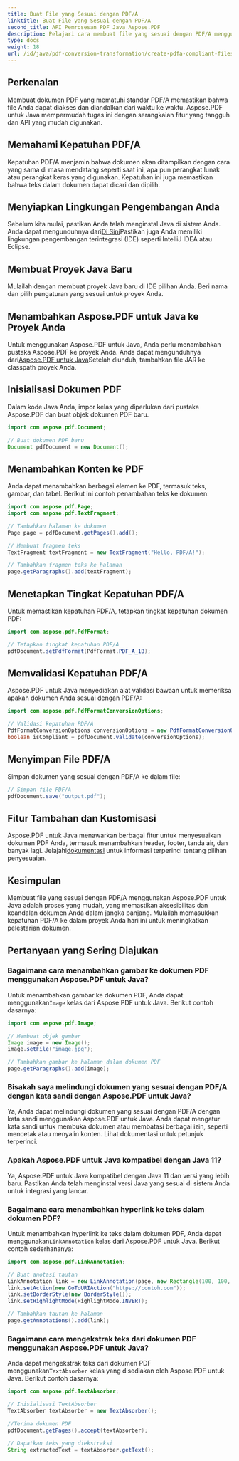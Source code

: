 ```yaml
---
title: Buat File yang Sesuai dengan PDF/A
linktitle: Buat File yang Sesuai dengan PDF/A
second_title: API Pemrosesan PDF Java Aspose.PDF
description: Pelajari cara membuat file yang sesuai dengan PDF/A menggunakan Aspose.PDF untuk Java. Panduan langkah demi langkah dengan contoh kode untuk PDF berstandar industri.
type: docs
weight: 18
url: /id/java/pdf-conversion-transformation/create-pdfa-compliant-files/
---
```


## Perkenalan

Membuat dokumen PDF yang mematuhi standar PDF/A memastikan bahwa file Anda dapat diakses dan diandalkan dari waktu ke waktu. Aspose.PDF untuk Java mempermudah tugas ini dengan serangkaian fitur yang tangguh dan API yang mudah digunakan.

## Memahami Kepatuhan PDF/A

Kepatuhan PDF/A menjamin bahwa dokumen akan ditampilkan dengan cara yang sama di masa mendatang seperti saat ini, apa pun perangkat lunak atau perangkat keras yang digunakan. Kepatuhan ini juga memastikan bahwa teks dalam dokumen dapat dicari dan dipilih.

## Menyiapkan Lingkungan Pengembangan Anda

 Sebelum kita mulai, pastikan Anda telah menginstal Java di sistem Anda. Anda dapat mengunduhnya dari[Di Sini](https://www.java.com/download/)Pastikan juga Anda memiliki lingkungan pengembangan terintegrasi (IDE) seperti IntelliJ IDEA atau Eclipse.

## Membuat Proyek Java Baru

Mulailah dengan membuat proyek Java baru di IDE pilihan Anda. Beri nama dan pilih pengaturan yang sesuai untuk proyek Anda.

## Menambahkan Aspose.PDF untuk Java ke Proyek Anda

 Untuk menggunakan Aspose.PDF untuk Java, Anda perlu menambahkan pustaka Aspose.PDF ke proyek Anda. Anda dapat mengunduhnya dari[Aspose.PDF untuk Java](https://releases.aspose.com/pdf/java/)Setelah diunduh, tambahkan file JAR ke classpath proyek Anda.

## Inisialisasi Dokumen PDF

Dalam kode Java Anda, impor kelas yang diperlukan dari pustaka Aspose.PDF dan buat objek dokumen PDF baru.

```java
import com.aspose.pdf.Document;

// Buat dokumen PDF baru
Document pdfDocument = new Document();
```

## Menambahkan Konten ke PDF

Anda dapat menambahkan berbagai elemen ke PDF, termasuk teks, gambar, dan tabel. Berikut ini contoh penambahan teks ke dokumen:

```java
import com.aspose.pdf.Page;
import com.aspose.pdf.TextFragment;

// Tambahkan halaman ke dokumen
Page page = pdfDocument.getPages().add();

// Membuat fragmen teks
TextFragment textFragment = new TextFragment("Hello, PDF/A!");

// Tambahkan fragmen teks ke halaman
page.getParagraphs().add(textFragment);
```

## Menetapkan Tingkat Kepatuhan PDF/A

Untuk memastikan kepatuhan PDF/A, tetapkan tingkat kepatuhan dokumen PDF:

```java
import com.aspose.pdf.PdfFormat;

// Tetapkan tingkat kepatuhan PDF/A
pdfDocument.setPdfFormat(PdfFormat.PDF_A_1B);
```

## Memvalidasi Kepatuhan PDF/A

Aspose.PDF untuk Java menyediakan alat validasi bawaan untuk memeriksa apakah dokumen Anda sesuai dengan PDF/A:

```java
import com.aspose.pdf.PdfFormatConversionOptions;

// Validasi kepatuhan PDF/A
PdfFormatConversionOptions conversionOptions = new PdfFormatConversionOptions(PdfFormat.PDF_A_1B, new PdfFormatConversionOptions(), 1000);
boolean isCompliant = pdfDocument.validate(conversionOptions);
```

## Menyimpan File PDF/A

Simpan dokumen yang sesuai dengan PDF/A ke dalam file:

```java
// Simpan file PDF/A
pdfDocument.save("output.pdf");
```

## Fitur Tambahan dan Kustomisasi

Aspose.PDF untuk Java menawarkan berbagai fitur untuk menyesuaikan dokumen PDF Anda, termasuk menambahkan header, footer, tanda air, dan banyak lagi. Jelajahi[dokumentasi](https://reference.aspose.com/pdf/java/) untuk informasi terperinci tentang pilihan penyesuaian.

## Kesimpulan

Membuat file yang sesuai dengan PDF/A menggunakan Aspose.PDF untuk Java adalah proses yang mudah, yang memastikan aksesibilitas dan keandalan dokumen Anda dalam jangka panjang. Mulailah memasukkan kepatuhan PDF/A ke dalam proyek Anda hari ini untuk meningkatkan pelestarian dokumen.

## Pertanyaan yang Sering Diajukan

### Bagaimana cara menambahkan gambar ke dokumen PDF menggunakan Aspose.PDF untuk Java?

 Untuk menambahkan gambar ke dokumen PDF, Anda dapat menggunakan`Image` kelas dari Aspose.PDF untuk Java. Berikut contoh dasarnya:

```java
import com.aspose.pdf.Image;

// Membuat objek gambar
Image image = new Image();
image.setFile("image.jpg");

// Tambahkan gambar ke halaman dalam dokumen PDF
page.getParagraphs().add(image);
```

### Bisakah saya melindungi dokumen yang sesuai dengan PDF/A dengan kata sandi dengan Aspose.PDF untuk Java?

Ya, Anda dapat melindungi dokumen yang sesuai dengan PDF/A dengan kata sandi menggunakan Aspose.PDF untuk Java. Anda dapat mengatur kata sandi untuk membuka dokumen atau membatasi berbagai izin, seperti mencetak atau menyalin konten. Lihat dokumentasi untuk petunjuk terperinci.

### Apakah Aspose.PDF untuk Java kompatibel dengan Java 11?

Ya, Aspose.PDF untuk Java kompatibel dengan Java 11 dan versi yang lebih baru. Pastikan Anda telah menginstal versi Java yang sesuai di sistem Anda untuk integrasi yang lancar.

### Bagaimana cara menambahkan hyperlink ke teks dalam dokumen PDF?

 Untuk menambahkan hyperlink ke teks dalam dokumen PDF, Anda dapat menggunakan`LinkAnnotation` kelas dari Aspose.PDF untuk Java. Berikut contoh sederhananya:

```java
import com.aspose.pdf.LinkAnnotation;

// Buat anotasi tautan
LinkAnnotation link = new LinkAnnotation(page, new Rectangle(100, 100, 200, 120));
link.setAction(new GoToURIAction("https://contoh.com"));
link.setBorderStyle(new BorderStyle());
link.setHighlightMode(HighlightMode.INVERT);

// Tambahkan tautan ke halaman
page.getAnnotations().add(link);
```

### Bagaimana cara mengekstrak teks dari dokumen PDF menggunakan Aspose.PDF untuk Java?

 Anda dapat mengekstrak teks dari dokumen PDF menggunakan`TextAbsorber` kelas yang disediakan oleh Aspose.PDF untuk Java. Berikut contoh dasarnya:

```java
import com.aspose.pdf.TextAbsorber;

// Inisialisasi TextAbsorber
TextAbsorber textAbsorber = new TextAbsorber();

//Terima dokumen PDF
pdfDocument.getPages().accept(textAbsorber);

// Dapatkan teks yang diekstraksi
String extractedText = textAbsorber.getText();
```